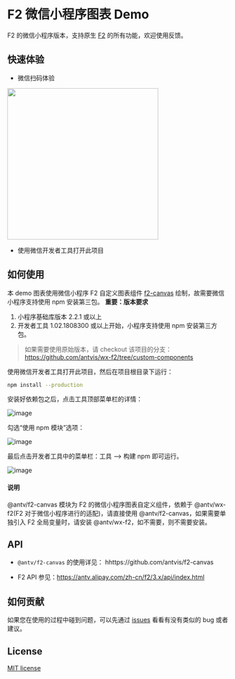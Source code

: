# F2 微信小程序图表 Demo

F2 的微信小程序版本，支持原生 [F2](https://antv.alipay.com/zh-cn/f2/3.x/index.html) 的所有功能，欢迎使用反馈。

## 快速体验

* 微信扫码体验

<img src="https://gw.alipayobjects.com/zos/rmsportal/wmRJtPHkkoimGbPCeScc.jpg" width="344">

* 使用微信开发者工具打开此项目

## 如何使用

本 demo 图表使用微信小程序 F2 自定义图表组件 [f2-canvas]() 绘制，故需要微信小程序支持使用 npm 安装第三包。
**重要：版本要求**

1. 小程序基础库版本 2.2.1 或以上
2. 开发者工具 1.02.1808300 或以上开始，小程序支持使用 npm 安装第三方包。

> 如果需要使用原始版本，请 checkout 该项目的分支： https://github.com/antvis/wx-f2/tree/custom-components

使用微信开发者工具打开此项目，然后在项目根目录下运行：

```bash
npm install --production
```

安装好依赖包之后，点击工具顶部菜单栏的详情：

![image](https://gw.alipayobjects.com/zos/rmsportal/sAYeeUhRjrchjvJONsvp.png)

勾选“使用 npm 模块”选项：

![image](https://gw.alipayobjects.com/zos/rmsportal/NLCSaOYDPNQVaIAZBoiC.png)

最后点击开发者工具中的菜单栏：工具 --> 构建 npm 即可运行。

![image](https://gw.alipayobjects.com/zos/rmsportal/kORAowbzpNioXseBQoxC.png)

#### 说明

@antv/f2-canvas 模块为 F2 的微信小程序图表自定义组件，依赖于 @antv/wx-f2(F2 对于微信小程序进行的适配)，请直接使用 @antv/f2-canvas，如果需要单独引入 F2 全局变量时，请安装 @antv/wx-f2，如不需要，则不需要安装。


## API

* `@antv/f2-canvas` 的使用详见： hhttps://github.com/antvis/f2-canvas

*  F2 API 参见：https://antv.alipay.com/zh-cn/f2/3.x/api/index.html

## 如何贡献

如果您在使用的过程中碰到问题，可以先通过 [issues](https://github.com/antvis/wx-f2/issues) 看看有没有类似的 bug 或者建议。

## License

[MIT license](https://github.com/antvis/wx-f2/blob/master/LICENSE)
